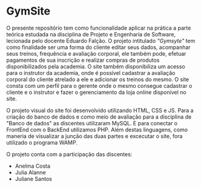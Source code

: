 # GymSite
O presente repositório tem como funcionalidade aplicar na prática a parte teórica estudada na disciplina de Projeto e Engenharia de Software, lecionada pelo docente Eduardo Falção. O projeto intitulado _"Gymsyte"_ tem como finalidade ser uma forma do cliente editar seus dados, acompanhar seus treinos, frequência e avaliação corporal, ele também pode, efetuar pagamentos de sua inscrição e realizar compras de produtos disponibilizados pela academia. O site também disponibiliza um acesso para o instrutor da academia, onde é possível cadastrar a avaliação corporal do cliente atrelado a ele e adicionar os treinos do mesmo. O site consta com um perfil para o gerente onde o mesmo consegue cadastrar o cliente e o instrutor e fazer o gerenciamento da loja online disponível no site.

O projeto visual do site foi desenvolvido utilizando HTML, CSS e JS. Para a criação do banco de dados e como meio de avaliação para a disciplina de "Banco de dados" as discentes utilizaram MySQL. E para conectar o FrontEnd com o BackEnd utilizamos PHP. Além destas linguagens, como maneria de visualizar a junção das duas partes e excecutar o site, fora utilizado o programa WAMP.

O projeto conta com a participação das discentes:
+ Anelma Costa
+ Julia Alanne
+ Juliane Santos
